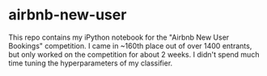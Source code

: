 # airbnb-new-user

This repo contains my iPython notebook for the "Airbnb New User Bookings" competition.  I came in ~160th place out of over 1400 entrants, but only worked on the competition for about 2 weeks.  I didn't spend much time tuning the hyperparameters of my classifier.
